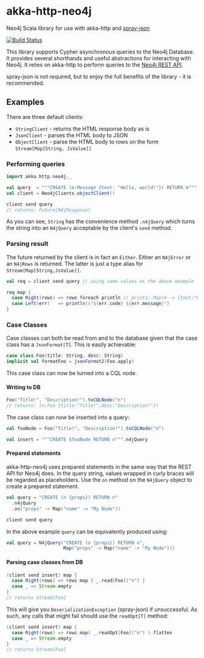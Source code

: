 akka-http-neo4j
===============
Neo4j Scala library for use with akka-http and
[spray-json](https://github.com/spray/spray-json)

[![Build Status](https://travis-ci.org/felixmulder/akka-http-neo4j.svg?branch=master)](https://travis-ci.org/felixmulder/akka-http-neo4j)

This library supports Cypher asynchronous queries to the Neo4j Database. It
provides several shorthands and useful abstractions for interacting with Neo4j.
It relies on akka-http to perform queries to the
[Neo4j REST API](http://neo4j.com/docs/stable/rest-api.html).

spray-json is not required, but to enjoy the full benefits of the library - it
is recommended.

Examples
--------

There are three default clients:
 * `StringClient` - returns the HTML response body as is
 * `JsonClient` - parses the HTML body to JSON
 * `ObjectClient` - parse the HTML body to rows on the form
   `Stream[Map[String, JsValue]]`

### Performing queries ###

```scala
import akka.http.neo4j._

val query  = """CREATE (m:Message {text: "Hello, world!"}) RETURN m""".n4jQuery
val client = Neo4jClients.objectClient()

client send query
// returns: Future[N4jResponse]
```

As you can see, `String` has the convenience method `.n4jQuery` which turns the
string into an `N4jQuery` acceptable by the client's `send` method.


### Parsing result ###

The future returned by the client is in fact an `Either`. Either an `N4jError`
or an `N4jRows` is returned. The latter is just a type alias for
`Stream[Map[String,JsValue]]`.

```scala
val req = client send query // using same values as the above example

req map {
  case Right(rows) => rows foreach println // prints: Map(m -> {text:"Hello, world!"})
  case Left(err)   => println(s"${err.code} ${err.message}")
}
```


### Case Classes ###

Case classes can both be read from and to the database given that the case class
has a `JsonFormat[T]`. This is easily achievable:

```scala
case class Foo(title: String, desc: String)
implicit val formatFoo = jsonFormat2(Foo.apply)
```

This case class can now be turned into a CQL node.

#### Writing to DB ####

```scala
Foo("Title!", "Description!").toCQLNode("n")
// returns: (n:Foo {title:"Title!",desc:"Description!"})
```

The case class can now be inserted into a query:

```scala
val fooNode = Foo("Title!", "Description!").toCQLNode("n")

val insert = """CREATE $fooNode RETURN n""".n4jQuery
```

#### Prepared statements ####

akka-http-neo4j uses prepared statements in the same way that the REST API for
Neo4j does. In the query string, values wrapped in curly braces will be
regarded as placeholders. Use the `on` method on the `N4jQuery` object to
create a prepared statement.

```scala
val query = "CREATE (n {props}) RETURN n"
  .n4jQuery
  .on("props" -> Map("name" -> "My Node"))

client send query
```

In the above example `query` can be equivalently produced using:

```scala
val query = N4jQuery("CREATE (n {props}) RETURN n",
                     Map("props" -> Map("name" -> "My Node")))
```

#### Parsing case classes from DB ####

```scala
(client send insert) map {
  case Right(rows) => rows map { _.read[Foo]("n") }
  case _ => Stream.empty
}
// returns Stream[Foo]
```

This will give you `DeserializationException` (spray-json) if unsuccessful.
As such, any calls that might fail should use the `readOpt[T]` method:

```scala
(client send insert) map {
  case Right(rows) => rows.map( _.readOpt[Foo]("n") ).flatten
  case _ => Stream.empty
}
// returns Stream[Foo]
```
